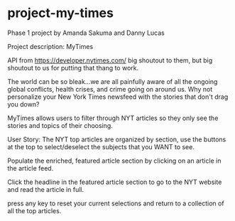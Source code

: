 # project-my-times
Phase 1 project
by Amanda Sakuma and Danny Lucas

Project description: MyTimes

API from https://developer.nytimes.com/ big shoutout to them, but big shoutout to us for putting that thang to work.


The world can be so bleak...we are all painfully aware of all the ongoing global conflicts, health crises, and crime going on around us.  Why not personalize your New York Times newsfeed with the stories that don't drag you down?

MyTimes allows users to filter through NYT articles so they only see the stories and topics of their choosing.  

User Story:
The NYT top articles are organized by section, use the buttons at the top to select/deselect the subjects that you WANT to see.

Populate the enriched, featured article section by clicking on an article in the article feed.

Click the headline in the featured article section to go to the NYT website and read the article in full.

press any key to reset your current selections and return to a collection of all the top articles.
